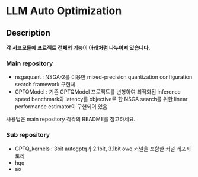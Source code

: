 # LLM Auto Optimization

## Description
**각 서브모듈에 프로젝트 전체의 기능이 아래처럼 나누어져 있습니다.**

### Main repository
* nsgaquant : NSGA-2를 이용한 mixed-precision quantization configuration search framework 구현체.
* GPTQModel : 기존 GPTQModel 프로젝트를 변형하여 최적화된 inference speed benchmark와 latency를 objective로 한 NSGA search를 위한 linear performance estimator이 구현되어 있음.

사용법은 main repository 각각의 README를 참고하세요.

### Sub repository
* GPTQ_kernels : 3bit autogptq과 2.1bit, 3.1bit owq 커널을 포함한 커널 레포지토리
* hqq
* ao

